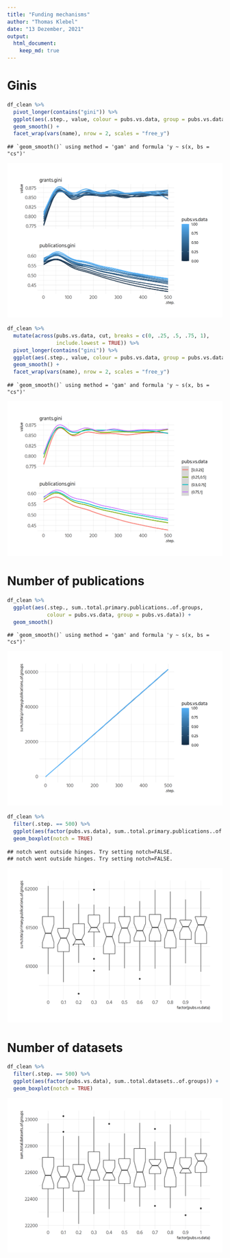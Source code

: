 ```yaml
---
title: "Funding mechanisms"
author: "Thomas Klebel"
date: "13 Dezember, 2021"
output: 
  html_document:
    keep_md: true
---
```





# Ginis

```r
df_clean %>% 
  pivot_longer(contains("gini")) %>% 
  ggplot(aes(.step., value, colour = pubs.vs.data, group = pubs.vs.data)) +
  geom_smooth() +
  facet_wrap(vars(name), nrow = 2, scales = "free_y")
```

```
## `geom_smooth()` using method = 'gam' and formula 'y ~ s(x, bs = "cs")'
```

![](06-funding-mechanisms_files/figure-html/ginis-1.png)<!-- -->


```r
df_clean %>% 
  mutate(across(pubs.vs.data, cut, breaks = c(0, .25, .5, .75, 1),
                include.lowest = TRUE)) %>% 
  pivot_longer(contains("gini")) %>% 
  ggplot(aes(.step., value, colour = pubs.vs.data, group = pubs.vs.data)) +
  geom_smooth() +
  facet_wrap(vars(name), nrow = 2, scales = "free_y")
```

```
## `geom_smooth()` using method = 'gam' and formula 'y ~ s(x, bs = "cs")'
```

![](06-funding-mechanisms_files/figure-html/gini-groups-1.png)<!-- -->


# Number of publications

```r
df_clean %>% 
  ggplot(aes(.step., sum..total.primary.publications..of.groups,
             colour = pubs.vs.data, group = pubs.vs.data)) +
  geom_smooth()
```

```
## `geom_smooth()` using method = 'gam' and formula 'y ~ s(x, bs = "cs")'
```

![](06-funding-mechanisms_files/figure-html/publications-1.png)<!-- -->


```r
df_clean %>% 
  filter(.step. == 500) %>% 
  ggplot(aes(factor(pubs.vs.data), sum..total.primary.publications..of.groups)) +
  geom_boxplot(notch = TRUE)
```

```
## notch went outside hinges. Try setting notch=FALSE.
## notch went outside hinges. Try setting notch=FALSE.
```

![](06-funding-mechanisms_files/figure-html/publications-end-1.png)<!-- -->


# Number of datasets

```r
df_clean %>% 
  filter(.step. == 500) %>% 
  ggplot(aes(factor(pubs.vs.data), sum..total.datasets..of.groups)) +
  geom_boxplot(notch = TRUE)
```

![](06-funding-mechanisms_files/figure-html/datasets-1.png)<!-- -->
